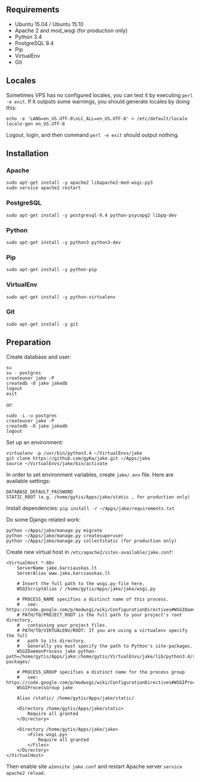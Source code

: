 ## Requirements

* Ubuntu 15.04 / Ubuntu 15.10
* Apache 2 and mod_wsgi (for production only)
* Python 3.4
* PostgreSQL 9.4
* Pip
* VirtualEnv
* Git

## Locales

Sometimes VPS has no configured locales, you can test it by executing
`perl -e exit`. If it outputs some warnings, you should generate locales
by doing this:

```
echo -e 'LANG=en_US.UTF-8\nLC_ALL=en_US.UTF-8' > /etc/default/locale
locale-gen en_US.UTF-8
```

Logout, login, and then command `perl -e exit` should output nothing.

## Installation

### Apache

```
sudo apt-get install -y apache2 libapache2-mod-wsgi-py3
sudo service apache2 restart
```

### PostgreSQL

`sudo apt-get install -y postgresql-9.4 python-psycopg2 libpq-dev`

### Python

`sudo apt-get install -y python3 python3-dev`

### Pip

`sudo apt-get install -y python-pip`

### VirtualEnv

`sudo apt-get install -y python-virtualenv`

### Git

`sudo apt-get install -y git`

## Preparation

Create database and user:

```
su
su - postgres
createuser jake -P
createdb -O jake jakedb
logout
exit
```

or:

```
sudo -i -u postgres
createuser jake -P
createdb -O jake jakedb
logout
```

Set up an environment:

```
virtualenv -p /usr/bin/python3.4 ~/VirtualEnvs/jake
git clone https://github.com/gyKa/jake.git ~/Apps/jake
source ~/VirtualEnvs/jake/bin/activate
```

In order to set environment variables, create `jake/.env` file.
Here are available settings:

```
DATABASE_DEFAULT_PASSWORD
STATIC_ROOT (e.g. /home/gytis/Apps/jake/static , for production only)
```

Install dependencies: `pip install -r ~/Apps/jake/requirements.txt`

Do some Django related work:

```
python ~/Apps/jake/manage.py migrate
python ~/Apps/jake/manage.py createsuperuser
python ~/Apps/jake/manage.py collectstatic (for production only)
```

Create new virtual host in `/etc/apache2/sites-available/jake.conf`:

```
<VirtualHost *:80>
    ServerName jake.karciauskas.lt
    ServerAlias www.jake.karciauskas.lt

    # Insert the full path to the wsgi.py-file here.
    WSGIScriptAlias / /home/gytis/Apps/jake/jake/wsgi.py

    # PROCESS_NAME specifies a distinct name of this process.
    #   see: https://code.google.com/p/modwsgi/wiki/ConfigurationDirectives#WSGIDaemonProcess
    # PATH/TO/PROJECT_ROOT is the full path to your project's root directory,
    #   containing your project files.
    # PATH/TO/VIRTUALENV/ROOT: If you are using a virtualenv specify the full
    #   path to its directory.
    #   Generally you must specify the path to Python's site-packages.
    WSGIDaemonProcess jake python-path=/home/gytis/Apps/jake:/home/gytis/VirtualEnvs/jake/lib/python3.4/site-packages/

    # PROCESS_GROUP specifies a distinct name for the process group
    #   see: https://code.google.com/p/modwsgi/wiki/ConfigurationDirectives#WSGIProcessGroup
    WSGIProcessGroup jake

    Alias /static/ /home/gytis/Apps/jake/static/

    <Directory /home/gytis/Apps/jake/static>
        Require all granted
    </Directory>

    <Directory /home/gytis/Apps/jake/jake>
        <Files wsgi.py>
            Require all granted
        </Files>
    </Directory>
</VirtualHost>
```

Then enable site `a2ensite jake.conf` and restart Apache server
`service apache2 reload`.

